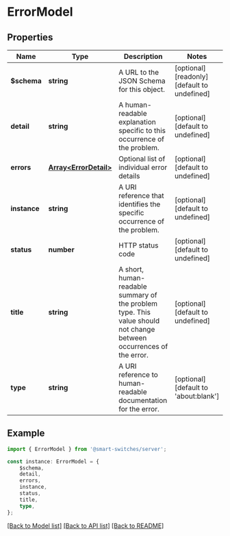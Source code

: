 # ErrorModel


## Properties

Name | Type | Description | Notes
------------ | ------------- | ------------- | -------------
**$schema** | **string** | A URL to the JSON Schema for this object. | [optional] [readonly] [default to undefined]
**detail** | **string** | A human-readable explanation specific to this occurrence of the problem. | [optional] [default to undefined]
**errors** | [**Array&lt;ErrorDetail&gt;**](ErrorDetail.md) | Optional list of individual error details | [optional] [default to undefined]
**instance** | **string** | A URI reference that identifies the specific occurrence of the problem. | [optional] [default to undefined]
**status** | **number** | HTTP status code | [optional] [default to undefined]
**title** | **string** | A short, human-readable summary of the problem type. This value should not change between occurrences of the error. | [optional] [default to undefined]
**type** | **string** | A URI reference to human-readable documentation for the error. | [optional] [default to 'about:blank']

## Example

```typescript
import { ErrorModel } from '@smart-switches/server';

const instance: ErrorModel = {
    $schema,
    detail,
    errors,
    instance,
    status,
    title,
    type,
};
```

[[Back to Model list]](../README.md#documentation-for-models) [[Back to API list]](../README.md#documentation-for-api-endpoints) [[Back to README]](../README.md)
